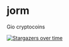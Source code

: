 # jorm
Gio cryptocoins

[![Stargazers over time](https://starchart.cc/gioapp/jorm.svg)](https://starchart.cc/gioapp/jorm)
